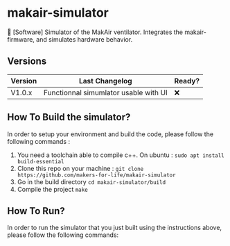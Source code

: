 # makair-simulator
🥽 [Software] Simulator of the MakAir ventilator. Integrates the makair-firmware, and simulates hardware behavior.


## Versions

| Version | Last Changelog | Ready? |
| ------- | -------------- | ------ |
| V1.0.x | Functionnal simumlator usable with UI | ❌

## How To Build the simulator?

In order to setup your environment and build the code, please follow the following commands :

1. You need a toolchain able to compile c++. On ubuntu : `sudo apt install build-essential `
2. Clone this repo on your machine : `git clone https://github.com/makers-for-life/makair-simulator`
3. Go in the build directory `cd makair-simulator/build`
4. Compile the project `make`

## How To Run?

In order to run the simulator that you just built using the instructions above, please follow the following commands:

